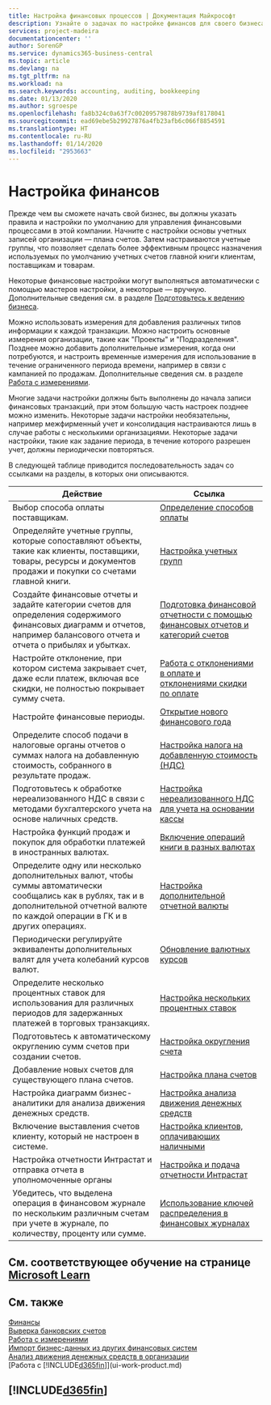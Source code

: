```yaml
---
title: Настройка финансовых процессов | Документация Майкрософт
description: Узнайте о задачах по настройке финансов для своего бизнеса в соответствии требованиями учет и аудита.
services: project-madeira
documentationcenter: ''
author: SorenGP
ms.service: dynamics365-business-central
ms.topic: article
ms.devlang: na
ms.tgt_pltfrm: na
ms.workload: na
ms.search.keywords: accounting, auditing, bookkeeping
ms.date: 01/13/2020
ms.author: sgroespe
ms.openlocfilehash: fa8b324c0a63f7c00209579878b9739af8178041
ms.sourcegitcommit: ead69ebe5b29927876a4fb23afb6c066f8854591
ms.translationtype: HT
ms.contentlocale: ru-RU
ms.lasthandoff: 01/14/2020
ms.locfileid: "2953663"
---
```

# <a name="setting-up-finance"></a>Настройка финансов
Прежде чем вы сможете начать свой бизнес, вы должны указать правила и настройки по умолчанию для управления финансовыми процессами в этой компании. Начните с настройки основы учетных записей организации — плана счетов. Затем настраиваются учетные группы, что позволяет сделать более эффективным процесс назначения используемых по умолчанию учетных счетов главной книги клиентам, поставщикам и товарам.

Некоторые финансовые настройки могут выполняться автоматически с помощью мастеров настройки, а некоторые — вручную. Дополнительные сведения см. в разделе [Подготовьтесь к ведению бизнеса](ui-get-ready-business.md).

Можно использовать измерения для добавления различных типов информации к каждой транзакции. Можно настроить основные измерения организации, такие как "Проекты" и "Подразделения". Позднее можно добавить дополнительные измерения, когда они потребуются, и настроить временные измерения для использование в течение ограниченного периода времени, например в связи с кампанией по продажам. Дополнительные сведения см. в разделе [Работа с измерениями](finance-dimensions.md).

Многие задачи настройки должны быть выполнены до начала записи финансовых транзакций, при этом большую часть настроек позднее можно изменить. Некоторые задачи настройки необязательны, например межфирменный учет и консолидация настраиваются лишь в случае работы с несколькими организациями. Некоторые задачи настройки, такие как задание периода, в течение которого разрешен учет, должны периодически повторяться.  

В следующей таблице приводится последовательность задач со ссылками на разделы, в которых они описываются.

| Действие | Ссылка |
| --- | --- |
| Выбор способа оплаты поставщикам. |[Определение способов оплаты](finance-payment-methods.md) |
| Определяйте учетные группы, которые сопоставляют объекты, такие как клиенты, поставщики, товары, ресурсы и документов продажи и покупки со счетами главной книги. |[Настройка учетных групп](finance-posting-groups.md)|
|Создайте финансовые отчеты и задайте категории счетов для определения содержимого финансовых диаграмм и отчетов, например балансового отчета и отчета о прибылях и убытках.|[Подготовка финансовой отчетности с помощью финансовых отчетов и категорий счетов](bi-how-work-account-schedule.md)|
|Настройте отклонение, при котором система закрывает счет, даже если платеж, включая все скидки, не полностью покрывает сумму счета.|[Работа с отклонениями в оплате и отклонениями скидки по оплате](finance-payment-tolerance-and-payment-discount-tolerance.md)|
| Настройте финансовые периоды. |[Открытие нового финансового года](finance-how-open-new-fiscal-year.md) |
| Определите способ подачи в налоговые органы отчетов о суммах налога на добавленную стоимость, собранного в результате продаж. |[Настройка налога на добавленную стоимость (НДС)](finance-setup-vat.md)|
|Подготовьтесь к обработке нереализованного НДС в связи с методами бухгалтерского учета на основе наличных средств.|[Настройка нереализованного НДС для учета на основании кассы](finance-setup-unrealized-vat.md)|
| Настройка функций продаж и покупок для обработки платежей в иностранных валютах.|[Включение операций книги в разных валютах](finance-how-enable-application-ledger-entries-different-currencies.md)
|Определите одну или несколько дополнительных валют, чтобы суммы автоматически сообщались как в рублях, так и в дополнительной отчетной валюте по каждой операции в ГК и в других операциях.|[Настройка дополнительной отчетной валюты](finance-how-setup-additional-currencies.md)|
|Периодически регулируйте эквиваленты дополнительных валят для учета колебаний курсов валют.|[Обновление валютных курсов](finance-how-update-currencies.md)|
|Определите несколько процентных ставок для использования для различных периодов для задержанных платежей в торговых транзакциях.|[Настройка нескольких процентных ставок](finance-how-to-set-up-multiple-interest-rates.md)|
|Подготовьтесь к автоматическому округлению сумм счетов при создании счетов.|[Настройка округления счета](finance-set-up-invoice-rounding.md)|
| Добавление новых счетов для существующего плана счетов. |[Настройка плана счетов](finance-setup-chart-accounts.md) |
| Настройка диаграмм бизнес-аналитики для анализа движения денежных средств. |[Настройка анализа движения денежных средств](finance-setup-cash-flow-analyses.md) |
|Включение выставления счетов клиенту, который не настроен в системе.|[Настройка клиентов, оплачивающих наличными](finance-how-to-set-up-cash-customers.md)|
| Настройка отчетности Интрастат и отправка отчета в уполномоченные органы | [Настройка и подача отчетности Интрастат](finance-how-setup-report-intrastat.md)|
|Убедитесь, что выделена операция в финансовом журнале по нескольким различным счетам при учете в журнале, по количеству, проценту или сумме.|[Использование ключей распределения в финансовых журналах](ui-how-use-allocation-keys-general-journals.md)|

## <a name="see-related-training-at-microsoft-learnlearnpathsset-up-financial-management-dynamics-365-business-central"></a>См. соответствующее обучение на странице [Microsoft Learn](/learn/paths/set-up-financial-management-dynamics-365-business-central/)

## <a name="see-also"></a>См. также
[Финансы](finance.md)  
[Выверка банковских счетов](bank-manage-bank-accounts.md)  
[Работа с измерениями](finance-dimensions.md)  
[Импорт бизнес-данных из других финансовых систем](across-import-data-configuration-packages.md)  
[Анализ движения денежных средств в организации](finance-analyze-cash-flow.md)  
[Работа с [!INCLUDE[d365fin](includes/d365fin_md.md)]](ui-work-product.md)  

## [!INCLUDE[d365fin](includes/free_trial_md.md)]  
